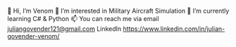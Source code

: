 👋 Hi, I’m Venom
👀 I’m interested in Military Aircraft Simulation
🌱 I’m currently learning C# & Python
📫 You can reach me via email juliangovender121@gmail.com
LinkedIn https://www.linkedin.com/in/julian-govender-venom/
<!---
VenomF14b/VenomF14b is a ✨ special ✨ repository because its `README.md` (this file) appears on your GitHub profile.
You can click the Preview link to take a look at your changes.
--->
